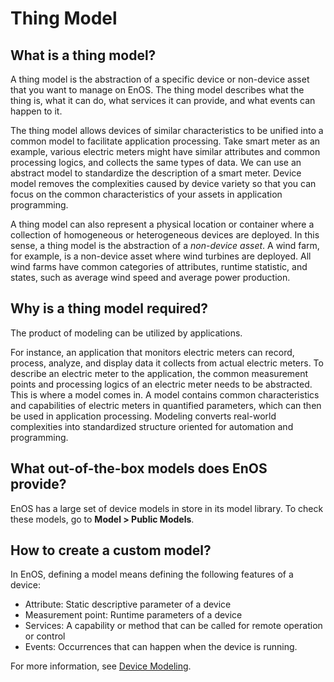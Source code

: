 # Thing Model 

## What is a thing model?

A thing model is the abstraction of a specific device or non-device asset that you want to manage on EnOS. The thing model describes what the thing is, what it can do, what services it can provide, and what events can happen to it.

The thing model allows devices of similar characteristics to be unified into a common model to facilitate application processing. Take smart meter as an example, various electric meters might have similar attributes and common processing logics, and collects the same types of data. We can use an abstract model to standardize the description of a smart meter. Device model removes the complexities caused by device variety so that you can focus on the common characteristics of your assets in application programming.

A thing model can also represent a physical location or container where a collection of homogeneous or heterogeneous devices are deployed. In this sense, a thing model is the abstraction of a _non-device asset_. A wind farm, for example, is a non-device asset where wind turbines are deployed. All wind farms have common categories of attributes, runtime statistic, and states, such as average wind speed and average power production.

## Why is a thing model required?

The product of modeling can be utilized by applications.

For instance, an application that monitors electric meters can record, process, analyze, and display data it collects from actual electric meters. To describe an electric meter to the application, the common measurement points and processing logics of an electric meter needs to be abstracted. This is where a model comes in. A model contains common characteristics and capabilities of electric meters in quantified parameters, which can then be used in application processing. Modeling converts real-world complexities into standardized structure oriented for automation and programming.

## What out-of-the-box models does EnOS provide?

EnOS has a large set of device models in store in its model library. To check these models, go to **Model > Public Models**. 

## How to create a custom model?

In EnOS, defining a model means defining the following features of a device:

- Attribute: Static descriptive parameter of a device
- Measurement point: Runtime parameters of a device
- Services: A capability or method that can be called for remote operation or control 
- Events: Occurrences that can happen when the device is running. 

For more information, see [Device Modeling](model_overview).